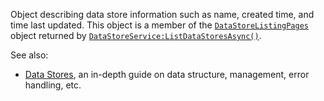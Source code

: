 Object describing data store information such as name, created time, and time
last updated. This object is a member of the [`DataStoreListingPages`](https://create.roblox.com/docs/reference/engine/classes/DataStoreListingPages)
object returned by [`DataStoreService:ListDataStoresAsync()`](https://create.roblox.com/docs/reference/engine/classes/DataStoreService#ListDataStoresAsync).

See also:

- [Data Stores](https://create.roblox.com/docs/cloud-services/datastores), an in-depth guide on
data structure, management, error handling, etc.